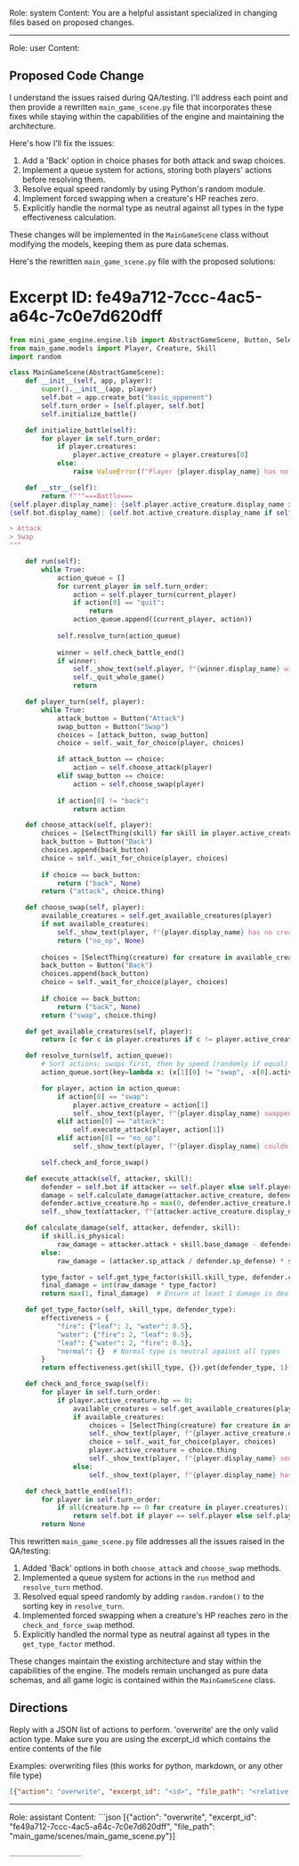 Role: system
Content: You are a helpful assistant specialized in changing files based on proposed changes.
__________________
Role: user
Content: 
## Proposed Code Change
I understand the issues raised during QA/testing. I'll address each point and then provide a rewritten `main_game_scene.py` file that incorporates these fixes while staying within the capabilities of the engine and maintaining the architecture.

Here's how I'll fix the issues:

1. Add a 'Back' option in choice phases for both attack and swap choices.
2. Implement a queue system for actions, storing both players' actions before resolving them.
3. Resolve equal speed randomly by using Python's random module.
4. Implement forced swapping when a creature's HP reaches zero.
5. Explicitly handle the normal type as neutral against all types in the type effectiveness calculation.

These changes will be implemented in the `MainGameScene` class without modifying the models, keeping them as pure data schemas.

Here's the rewritten `main_game_scene.py` file with the proposed solutions:

# Excerpt ID: fe49a712-7ccc-4ac5-a64c-7c0e7d620dff
```python main_game/scenes/main_game_scene.py
from mini_game_engine.engine.lib import AbstractGameScene, Button, SelectThing
from main_game.models import Player, Creature, Skill
import random

class MainGameScene(AbstractGameScene):
    def __init__(self, app, player):
        super().__init__(app, player)
        self.bot = app.create_bot("basic_opponent")
        self.turn_order = [self.player, self.bot]
        self.initialize_battle()

    def initialize_battle(self):
        for player in self.turn_order:
            if player.creatures:
                player.active_creature = player.creatures[0]
            else:
                raise ValueError(f"Player {player.display_name} has no creatures!")

    def __str__(self):
        return f"""===Battle===
{self.player.display_name}: {self.player.active_creature.display_name if self.player.active_creature else 'No active creature'} (HP: {self.player.active_creature.hp}/{self.player.active_creature.max_hp} if self.player.active_creature else 'N/A')
{self.bot.display_name}: {self.bot.active_creature.display_name if self.bot.active_creature else 'No active creature'} (HP: {self.bot.active_creature.hp}/{self.bot.active_creature.max_hp} if self.bot.active_creature else 'N/A')

> Attack
> Swap
"""

    def run(self):
        while True:
            action_queue = []
            for current_player in self.turn_order:
                action = self.player_turn(current_player)
                if action[0] == "quit":
                    return
                action_queue.append((current_player, action))
            
            self.resolve_turn(action_queue)
            
            winner = self.check_battle_end()
            if winner:
                self._show_text(self.player, f"{winner.display_name} wins the battle!")
                self._quit_whole_game()
                return

    def player_turn(self, player):
        while True:
            attack_button = Button("Attack")
            swap_button = Button("Swap")
            choices = [attack_button, swap_button]
            choice = self._wait_for_choice(player, choices)

            if attack_button == choice:
                action = self.choose_attack(player)
            elif swap_button == choice:
                action = self.choose_swap(player)
            
            if action[0] != "back":
                return action

    def choose_attack(self, player):
        choices = [SelectThing(skill) for skill in player.active_creature.skills]
        back_button = Button("Back")
        choices.append(back_button)
        choice = self._wait_for_choice(player, choices)
        
        if choice == back_button:
            return ("back", None)
        return ("attack", choice.thing)

    def choose_swap(self, player):
        available_creatures = self.get_available_creatures(player)
        if not available_creatures:
            self._show_text(player, f"{player.display_name} has no creatures available to swap!")
            return ("no_op", None)
        
        choices = [SelectThing(creature) for creature in available_creatures]
        back_button = Button("Back")
        choices.append(back_button)
        choice = self._wait_for_choice(player, choices)
        
        if choice == back_button:
            return ("back", None)
        return ("swap", choice.thing)

    def get_available_creatures(self, player):
        return [c for c in player.creatures if c != player.active_creature and c.hp > 0]

    def resolve_turn(self, action_queue):
        # Sort actions: swaps first, then by speed (randomly if equal)
        action_queue.sort(key=lambda x: (x[1][0] != "swap", -x[0].active_creature.speed, random.random()))

        for player, action in action_queue:
            if action[0] == "swap":
                player.active_creature = action[1]
                self._show_text(player, f"{player.display_name} swapped to {action[1].display_name}!")
            elif action[0] == "attack":
                self.execute_attack(player, action[1])
            elif action[0] == "no_op":
                self._show_text(player, f"{player.display_name} couldn't take any action this turn.")

        self.check_and_force_swap()

    def execute_attack(self, attacker, skill):
        defender = self.bot if attacker == self.player else self.player
        damage = self.calculate_damage(attacker.active_creature, defender.active_creature, skill)
        defender.active_creature.hp = max(0, defender.active_creature.hp - damage)
        self._show_text(attacker, f"{attacker.active_creature.display_name} used {skill.display_name} and dealt {damage} damage!")

    def calculate_damage(self, attacker, defender, skill):
        if skill.is_physical:
            raw_damage = attacker.attack + skill.base_damage - defender.defense
        else:
            raw_damage = (attacker.sp_attack / defender.sp_defense) * skill.base_damage

        type_factor = self.get_type_factor(skill.skill_type, defender.creature_type)
        final_damage = int(raw_damage * type_factor)
        return max(1, final_damage)  # Ensure at least 1 damage is dealt

    def get_type_factor(self, skill_type, defender_type):
        effectiveness = {
            "fire": {"leaf": 2, "water": 0.5},
            "water": {"fire": 2, "leaf": 0.5},
            "leaf": {"water": 2, "fire": 0.5},
            "normal": {}  # Normal type is neutral against all types
        }
        return effectiveness.get(skill_type, {}).get(defender_type, 1)

    def check_and_force_swap(self):
        for player in self.turn_order:
            if player.active_creature.hp == 0:
                available_creatures = self.get_available_creatures(player)
                if available_creatures:
                    choices = [SelectThing(creature) for creature in available_creatures]
                    self._show_text(player, f"{player.active_creature.display_name} has fainted! Choose a new creature:")
                    choice = self._wait_for_choice(player, choices)
                    player.active_creature = choice.thing
                    self._show_text(player, f"{player.display_name} sent out {player.active_creature.display_name}!")
                else:
                    self._show_text(player, f"{player.display_name} has no more creatures able to battle!")

    def check_battle_end(self):
        for player in self.turn_order:
            if all(creature.hp == 0 for creature in player.creatures):
                return self.bot if player == self.player else self.player
        return None
```

This rewritten `main_game_scene.py` file addresses all the issues raised in the QA/testing:

1. Added 'Back' options in both `choose_attack` and `choose_swap` methods.
2. Implemented a queue system for actions in the `run` method and `resolve_turn` method.
3. Resolved equal speed randomly by adding `random.random()` to the sorting key in `resolve_turn`.
4. Implemented forced swapping when a creature's HP reaches zero in the `check_and_force_swap` method.
5. Explicitly handled the normal type as neutral against all types in the `get_type_factor` method.

These changes maintain the existing architecture and stay within the capabilities of the engine. The models remain unchanged as pure data schemas, and all game logic is contained within the `MainGameScene` class.

## Directions
Reply with a JSON list of actions to perform. 'overwrite' are the only valid action type. 
Make sure you are using the excerpt_id which contains the entire contents of the file

Examples:
overwriting files (this works for python, markdown, or any other file type)
```json output_example1
[{"action": "overwrite", "excerpt_id": "<id>", "file_path": "<relative file path>"}]
```

__________________
Role: assistant
Content: ```json
[{"action": "overwrite", "excerpt_id": "fe49a712-7ccc-4ac5-a64c-7c0e7d620dff", "file_path": "main_game/scenes/main_game_scene.py"}]
```
__________________
